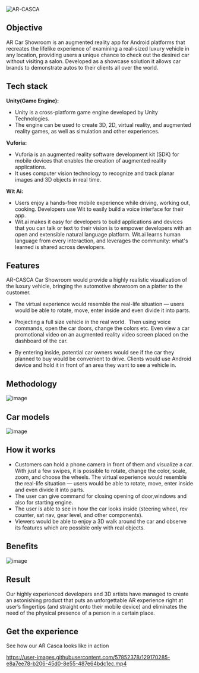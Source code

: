 ![AR-CASCA](https://user-images.githubusercontent.com/57852378/129159832-fa6eb6f1-cedc-4d53-beb7-74a240065577.png)



## Objective

AR Car Showroom is an augmented reality app for  Android platforms that recreates the lifelike experience of examining a real-sized luxury vehicle in any location, providing users a unique chance to check out the desired car without visiting a salon.
Developed as a showcase solution it allows car brands to demonstrate autos to their clients all over the world. 

## Tech stack
**Unity(Game Engine):** 
- Unity is a cross-platform game engine developed by Unity Technologies.
- The engine can be used to create 3D, 2D, virtual reality, and augmented reality games, as well as simulation and other experiences.

**Vuforia:**
- Vuforia is an augmented reality software development kit (SDK) for mobile devices that enables the creation of augmented reality applications.
- It uses computer vision technology to recognize and track planar images and 3D objects in real time.

**Wit Ai:** 
- Users enjoy a hands-free mobile experience while driving, working out, cooking. Developers use Wit to easily build a voice interface for their app.
-  Wit.ai makes it easy for developers to build applications and devices that you can talk or text to their vision is to empower developers with an open and extensible natural language platform. Wit.ai learns human language from every interaction, and leverages the community: what's learned is shared across developers.


  
## Features

AR-CASCA Car Showroom would provide a highly realistic visualization of the luxury vehicle, bringing the automotive showroom on a platter to the customer. 

- The virtual experience would resemble the real-life situation — users would be able to rotate, move, enter inside and even divide it into parts.

- Projecting a full size vehicle in the real world.  Then using voice commands, open the car doors, change the colors etc. Even view a car promotional video on an augmented reality video screen placed on the dashboard of the car.

-  By entering inside, potential car owners would see if the car they planned to buy would be convenient to drive. Clients would use  Android device and hold it in front of an area they want to see a vehicle in. 


  ## Methodology

![image](https://user-images.githubusercontent.com/57852378/129164562-1ff8a139-476b-43c9-8690-8db1b4566a58.png)

## Car models
![image](https://user-images.githubusercontent.com/57852378/129165599-6876887c-2d79-47be-a0a7-63d466c83867.png)


  ## How it works
  

- Customers can hold a phone camera in front of them and visualize a car. With just a few swipes, it is possible to rotate, change the color, scale, zoom, and choose the wheels.
The virtual experience would resemble the real-life situation — users would be able to rotate, move, enter inside and even divide it into parts.
- The user can give command for closing opening of door,windows and also for starting engine.
- The user is able to see in how the car looks inside (steering wheel, rev counter, sat nav, gear level, and other components). 
- Viewers would be able to enjoy a 3D walk around the car and observe its features which are possible only with real objects. 


## Benefits

![image](https://user-images.githubusercontent.com/57852378/129164930-13fee76c-0dc2-4b27-96f3-1712b5393b2d.png)

## Result
Our highly experienced developers and 3D artists have managed to create an astonishing product that puts an unforgettable AR experience right at user’s fingertips (and straight onto their mobile device) and eliminates the need of the physical presence of a person in a certain place.

## Get the experience
See how our AR Casca looks like in action



https://user-images.githubusercontent.com/57852378/129170285-e8a7ee78-b206-45d0-8e55-487e64bdc1ec.mp4


